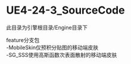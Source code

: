 # UE4-24-3_SourceCode
此目录为引擎根目录/Engine目录下

feature分支包<br>
-MobileSkin仅预积分贴图的移动端皮肤<br>
-SG_SSS使用高斯函数次表面散射的移动端皮肤<br>
